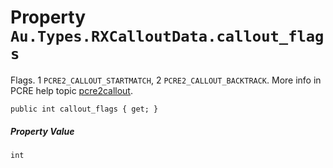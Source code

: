 # Property `Au.Types.RXCalloutData.callout_flags`

Flags. 1 `PCRE2_CALLOUT_STARTMATCH`, 2 `PCRE2_CALLOUT_BACKTRACK`. More info in PCRE help topic [pcre2callout](https://www.pcre.org/current/doc/html/pcre2callout.html).

```
public int callout_flags { get; }
```

##### Property Value

`int`